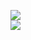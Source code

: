 [![](https://img.shields.io/badge/Made%20With-Github%20Spray-lightgrey.svg?style=for-the-badge&logo=github)](https://github.com/Annihil/github-spray#10486)  
[![](https://i.imgur.com/2DrTn0Z.gif)](https://github.com/Annihil/github-spray)